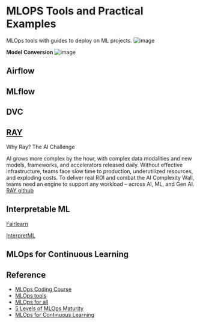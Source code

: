 # MLOPS Tools and Practical Examples
MLOps tools with guides to deploy on ML projects.
![image](https://github.com/user-attachments/assets/a55f779f-a0eb-486f-b2af-a55d928de5cb)

**Model Conversion**
![image](https://github.com/user-attachments/assets/7f44bb90-2581-4a55-9f54-199407dffa5c)



## Airflow

## MLflow

## DVC

## [RAY](https://www.ray.io/)
Why Ray?
The AI Challenge

AI grows more complex by the hour, with complex data modalities and new models, frameworks, and accelerators released daily. Without effective infrastructure, teams face slow time to production, underutilized resources, and exploding costs. To deliver real ROI and combat the AI Complexity Wall, teams need an engine to support any workload – across AI, ML, and Gen AI.
[RAY github](https://github.com/ray-project/ray)

## Interpretable ML
[Fairlearn](https://github.com/fairlearn/fairlearn)

[InterpretML](https://github.com/interpretml/interpret/)

## MLOps for Continuous Learning






## Reference
- [MLOps Coding Course](https://mlops-coding-course.fmind.dev/index.html)
- [MLOps tools](https://github.com/beotavalo/dmls-book/blob/main/mlops-tools.md)
- [MLOps for all](https://mlops-for-all.github.io/en/docs/introduction/intro)
- [5 Levels of MLOps Maturity](https://towardsdatascience.com/5-levels-of-mlops-maturity-9c85adf09fe2/)
- [MLOps for Continuous Learning](https://youtu.be/2toh9hhkeI0)
